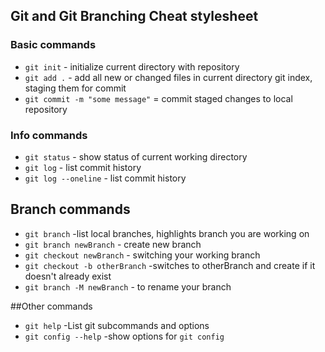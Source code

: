 ## Git and Git Branching Cheat stylesheet

### Basic commands
* `git init` - initialize current directory with repository
* `git add .` - add all new or changed files in current directory git index, staging them for commit
* `git commit -m "some message"` = commit staged changes to local repository


### Info commands

* `git status` - show status of current working directory
* `git log` - list commit history
* `git log --oneline` - list commit history


## Branch commands
* `git branch` -list local branches, highlights branch you are working on
* `git branch newBranch` - create new branch
* `git checkout newBranch` - switching your working branch
* `git checkout -b otherBranch` -switches to otherBranch and create if it doesn't already exist
* `git branch -M newBranch` - to rename your branch

##Other commands
* `git help` -List git subcommands and options
* `git config --help` -show options for `git config`

